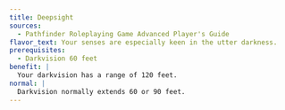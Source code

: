 ```yaml
---
title: Deepsight
sources:
  - Pathfinder Roleplaying Game Advanced Player's Guide
flavor_text: Your senses are especially keen in the utter darkness.
prerequisites:
  - Darkvision 60 feet
benefit: |
  Your darkvision has a range of 120 feet.
normal: |
  Darkvision normally extends 60 or 90 feet.
---
```


